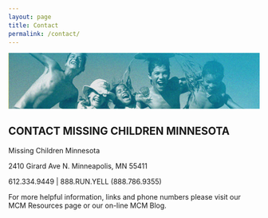 ```yaml
---
layout: page
title: Contact
permalink: /contact/
---
```


![](/assets/contact-banner.jpg)

## CONTACT MISSING CHILDREN MINNESOTA

Missing Children Minnesota

2410 Girard Ave N.
Minneapolis, MN 55411

612.334.9449 | 888.RUN.YELL (888.786.9355)

For more helpful information, links and phone numbers please visit our MCM Resources page or our on-line MCM Blog.
